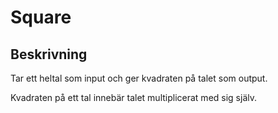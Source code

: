 # Square

## Beskrivning

Tar ett heltal som input och ger kvadraten på talet som output. 

Kvadraten på ett tal innebär talet multiplicerat med sig själv.